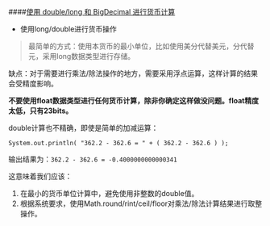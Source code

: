 ####[使用 double/long 和 BigDecimal 进行货币计算](http://java-performance.info/bigdecimal-vs-double-in-financial-calculations/)
 
 * 使用long/double进行货币操作
> 最简单的方式：使用本货币的最小单位，比如使用美分代替美元，分代替元，采用long数据类型进行存储。

 缺点：对于需要进行乘法/除法操作的地方，需要采用浮点运算，这样计算的结果会受精度影响。
 
 **不要使用float数据类型进行任何货币计算，除非你确定这样做没问题。float精度太低，只有23bits。**

double计算也不精确，即使是简单的加减运算：

`System.out.println( "362.2 - 362.6 = " + ( 362.2 - 362.6 ) );`

输出结果为：`362.2 - 362.6 = -0.4000000000000341`

这意味着我们应该：
1.  在最小的货币单位计算中，避免使用非整数的double值。
2. 根据系统要求，使用Math.round/rint/ceil/floor对乘法/除法计算结果进行取整操作。
